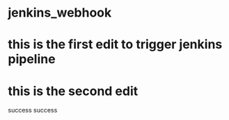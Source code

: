 # jenkins_webhook
# this is the first edit to trigger jenkins pipeline
# this is the second edit
success
success
